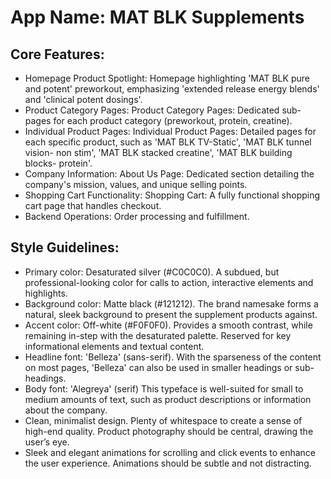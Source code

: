 # **App Name**: MAT BLK Supplements

## Core Features:

- Homepage Product Spotlight: Homepage highlighting 'MAT BLK pure and potent' preworkout, emphasizing 'extended release energy blends' and 'clinical potent dosings'.
- Product Category Pages: Product Category Pages: Dedicated sub-pages for each product category (preworkout, protein, creatine).
- Individual Product Pages: Individual Product Pages: Detailed pages for each specific product, such as 'MAT BLK TV-Static', 'MAT BLK tunnel vision- non stim', 'MAT BLK stacked creatine', 'MAT BLK building blocks- protein'.
- Company Information: About Us Page: Dedicated section detailing the company's mission, values, and unique selling points.
- Shopping Cart Functionality: Shopping Cart: A fully functional shopping cart page that handles checkout.
- Backend Operations: Order processing and fulfillment.

## Style Guidelines:

- Primary color: Desaturated silver (#C0C0C0). A subdued, but professional-looking color for calls to action, interactive elements and highlights.
- Background color: Matte black (#121212). The brand namesake forms a natural, sleek background to present the supplement products against.
- Accent color: Off-white (#F0F0F0). Provides a smooth contrast, while remaining in-step with the desaturated palette. Reserved for key informational elements and textual content.
- Headline font: 'Belleza' (sans-serif). With the sparseness of the content on most pages, 'Belleza' can also be used in smaller headings or sub-headings.
- Body font: 'Alegreya' (serif) This typeface is well-suited for small to medium amounts of text, such as product descriptions or information about the company.
- Clean, minimalist design. Plenty of whitespace to create a sense of high-end quality. Product photography should be central, drawing the user’s eye.
- Sleek and elegant animations for scrolling and click events to enhance the user experience. Animations should be subtle and not distracting.